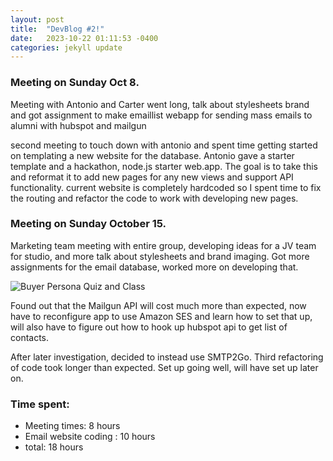 ```yaml
---
layout: post
title:  "DevBlog #2!"
date:   2023-10-22 01:11:53 -0400
categories: jekyll update
---
```


### Meeting on Sunday Oct 8. 
Meeting with Antonio and Carter went long, talk about stylesheets brand and got assignment to make emaillist webapp for sending mass emails to alumni with hubspot and mailgun

second meeting to touch down with antonio and spent time getting started on templating a new website for the database. Antonio gave a starter template and a hackathon, node.js starter web.app. The goal is to take this and reformat it to add new pages for any new views and support API functionality. current website is completely hardcoded so I spent time to fix the routing and refactor the code to work with developing new pages. 

### Meeting on Sunday October 15.
Marketing team meeting with entire group, developing ideas for a JV team for studio, and more talk about stylesheets and brand imaging. Got more assignments for the email database, worked more on developing that.

<img 
    src="https://i.gyazo.com/eb99a4d67a92c2f3b1383dce4e6c1f24.png"
    alt="Buyer Persona Quiz and Class">

Found out that the Mailgun API will cost much more than expected, now have to reconfigure app to use Amazon SES and learn how to set that up, will also have to figure out how to hook up hubspot api to get list of contacts.

After later investigation, decided to instead use SMTP2Go. Third refactoring of code took longer than expected. Set up going well, will have set up later on.

### Time spent:
- Meeting times: 8 hours
- Email website coding : 10 hours
- total: 18 hours
